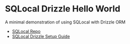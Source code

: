 # SQLocal Drizzle Hello World
A minimal demonstration of using SQLocal with Drizzle ORM

- [SQLocal Repo](https://github.com/DallasHoff/sqlocal)
- [SQLocal Drizzle Setup Guide](https://sqlocal.dallashoffman.com/drizzle/setup)
